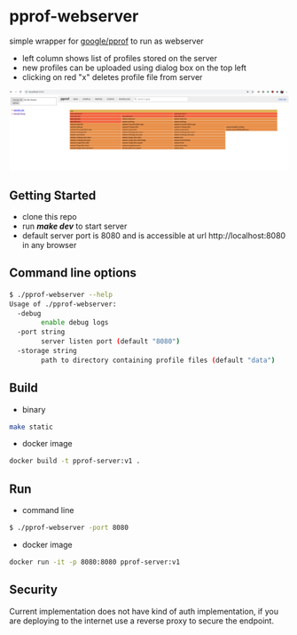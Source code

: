 # pprof-webserver
simple wrapper for [google/pprof](https://github.com/google/pprof) to run as webserver 

- left column shows list of profiles stored on the server 
- new profiles can be uploaded using dialog box on the top left 
- clicking on red "x" deletes profile file from server

![Screenshot](Screenshot.png?raw=true)

## Getting Started
- clone this repo 
- run *__make dev__* to start server
- default server port is 8080 and is accessible at url http://localhost:8080 in any browser

## Command line options
```bash
$ ./pprof-webserver --help
Usage of ./pprof-webserver:
  -debug
    	enable debug logs
  -port string
    	server listen port (default "8080")
  -storage string
    	path to directory containing profile files (default "data")
```

## Build
- binary 
```bash
make static
```
- docker image
```bash
docker build -t pprof-server:v1 .
```

## Run
- command line
```bash
$ ./pprof-webserver -port 8080
```
- docker image
```bash
docker run -it -p 8080:8080 pprof-server:v1
```

## Security 
Current implementation does not have kind of auth implementation, if you are deploying to the internet use a reverse proxy to secure the endpoint.
